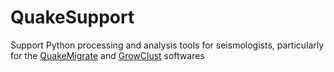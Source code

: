 # QuakeSupport
Support Python processing and analysis tools for seismologists, particularly for the [QuakeMigrate](https://github.com/QuakeMigrate/QuakeMigrate) and [GrowClust](https://github.com/dttrugman/GrowClust) softwares
